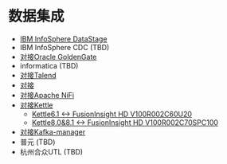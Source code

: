 <!-- ex_nonav -->

# 数据集成

* [IBM InfoSphere DataStage](Using_IBM_InfoSphere_DataStage_with_FusionInsight.md)
* IBM InfoSphere CDC (TBD)
* [对接Oracle GoldenGate](Using_Oracle_GoldenGate_with_FusionInsight.md)
* informatica (TBD)
* [对接Talend](Using_Talend_with_FusionInsight.md)
* [对接](Using_Talend_with_FusionInsight.md)
* [对接Apache NiFi](Using_Nifi_1.7.1_with_FusionInsight_HD_C80spc200.md)
* [对接Kettle](Using_Kettle_with_FusionInsight.md)
  - [Kettle6.1 <-> FusionInsight HD V100R002C60U20](Using_Kettle_6.1_with_FusionInsight_HD_C60U10.md)
  - [Kettle8.0&8.1 <-> FusionInsight HD V100R002C70SPC100](Using_Kettle_8.0&8.1_with_FusionInsight_HD_C80SPC200.md)
* [对接Kafka-manager](Using_kafka-manager_with_FusionInsight_HD_C80SPC200.md)
* 普元 (TBD)
* 杭州合众UTL (TBD)
